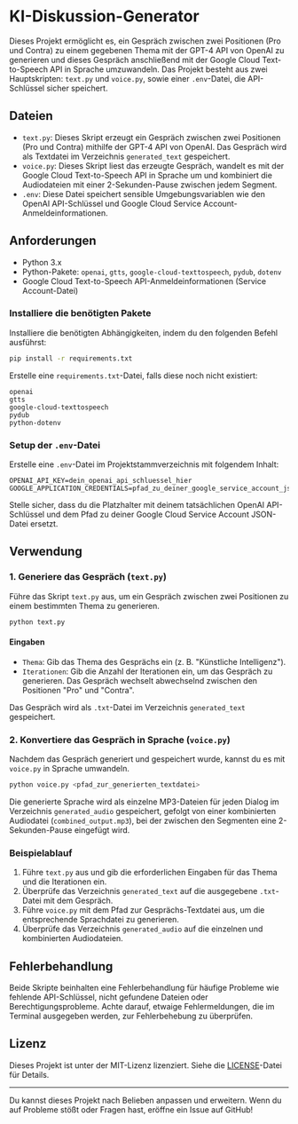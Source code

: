 # KI-Diskussion-Generator

Dieses Projekt ermöglicht es, ein Gespräch zwischen zwei Positionen (Pro und Contra) zu einem gegebenen Thema mit der GPT-4 API von OpenAI zu generieren und dieses Gespräch anschließend mit der Google Cloud Text-to-Speech API in Sprache umzuwandeln. Das Projekt besteht aus zwei Hauptskripten: `text.py` und `voice.py`, sowie einer `.env`-Datei, die API-Schlüssel sicher speichert.

## Dateien

- `text.py`: Dieses Skript erzeugt ein Gespräch zwischen zwei Positionen (Pro und Contra) mithilfe der GPT-4 API von OpenAI. Das Gespräch wird als Textdatei im Verzeichnis `generated_text` gespeichert.
- `voice.py`: Dieses Skript liest das erzeugte Gespräch, wandelt es mit der Google Cloud Text-to-Speech API in Sprache um und kombiniert die Audiodateien mit einer 2-Sekunden-Pause zwischen jedem Segment.
- `.env`: Diese Datei speichert sensible Umgebungsvariablen wie den OpenAI API-Schlüssel und Google Cloud Service Account-Anmeldeinformationen.

## Anforderungen

- Python 3.x
- Python-Pakete: `openai`, `gtts`, `google-cloud-texttospeech`, `pydub`, `dotenv`
- Google Cloud Text-to-Speech API-Anmeldeinformationen (Service Account-Datei)

### Installiere die benötigten Pakete

Installiere die benötigten Abhängigkeiten, indem du den folgenden Befehl ausführst:

```bash
pip install -r requirements.txt
```

Erstelle eine `requirements.txt`-Datei, falls diese noch nicht existiert:

```
openai
gtts
google-cloud-texttospeech
pydub
python-dotenv
```

### Setup der `.env`-Datei

Erstelle eine `.env`-Datei im Projektstammverzeichnis mit folgendem Inhalt:

```
OPENAI_API_KEY=dein_openai_api_schluessel_hier
GOOGLE_APPLICATION_CREDENTIALS=pfad_zu_deiner_google_service_account_json
```

Stelle sicher, dass du die Platzhalter mit deinem tatsächlichen OpenAI API-Schlüssel und dem Pfad zu deiner Google Cloud Service Account JSON-Datei ersetzt.

## Verwendung

### 1. Generiere das Gespräch (`text.py`)

Führe das Skript `text.py` aus, um ein Gespräch zwischen zwei Positionen zu einem bestimmten Thema zu generieren.

```bash
python text.py
```

#### Eingaben

- `Thema`: Gib das Thema des Gesprächs ein (z. B. "Künstliche Intelligenz").
- `Iterationen`: Gib die Anzahl der Iterationen ein, um das Gespräch zu generieren. Das Gespräch wechselt abwechselnd zwischen den Positionen "Pro" und "Contra".

Das Gespräch wird als `.txt`-Datei im Verzeichnis `generated_text` gespeichert.

### 2. Konvertiere das Gespräch in Sprache (`voice.py`)

Nachdem das Gespräch generiert und gespeichert wurde, kannst du es mit `voice.py` in Sprache umwandeln.

```bash
python voice.py <pfad_zur_generierten_textdatei>
```

Die generierte Sprache wird als einzelne MP3-Dateien für jeden Dialog im Verzeichnis `generated_audio` gespeichert, gefolgt von einer kombinierten Audiodatei (`combined_output.mp3`), bei der zwischen den Segmenten eine 2-Sekunden-Pause eingefügt wird.

### Beispielablauf

1. Führe `text.py` aus und gib die erforderlichen Eingaben für das Thema und die Iterationen ein.
2. Überprüfe das Verzeichnis `generated_text` auf die ausgegebene `.txt`-Datei mit dem Gespräch.
3. Führe `voice.py` mit dem Pfad zur Gesprächs-Textdatei aus, um die entsprechende Sprachdatei zu generieren.
4. Überprüfe das Verzeichnis `generated_audio` auf die einzelnen und kombinierten Audiodateien.

## Fehlerbehandlung

Beide Skripte beinhalten eine Fehlerbehandlung für häufige Probleme wie fehlende API-Schlüssel, nicht gefundene Dateien oder Berechtigungsprobleme. Achte darauf, etwaige Fehlermeldungen, die im Terminal ausgegeben werden, zur Fehlerbehebung zu überprüfen.

## Lizenz

Dieses Projekt ist unter der MIT-Lizenz lizenziert. Siehe die [LICENSE](LICENSE)-Datei für Details.

---

Du kannst dieses Projekt nach Belieben anpassen und erweitern. Wenn du auf Probleme stößt oder Fragen hast, eröffne ein Issue auf GitHub!

